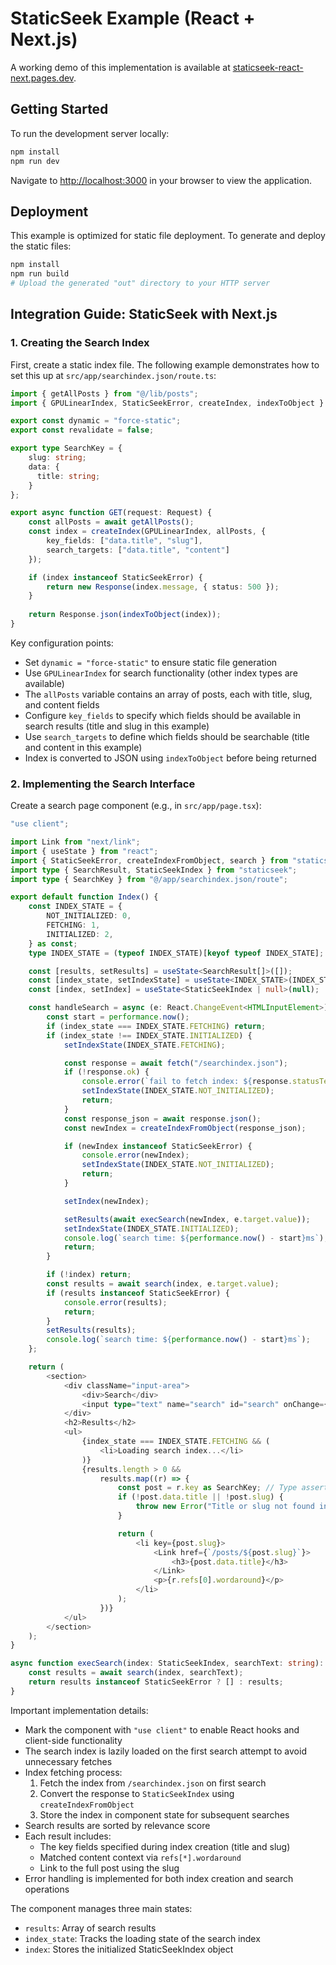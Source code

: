 # StaticSeek Example (React + Next.js)

A working demo of this implementation is available at [staticseek-react-next.pages.dev](https://staticseek-react-next.pages.dev/).

## Getting Started

To run the development server locally:

```bash
npm install
npm run dev
```

Navigate to [http://localhost:3000](http://localhost:3000) in your browser to view the application.

## Deployment

This example is optimized for static file deployment. To generate and deploy the static files:

```bash
npm install
npm run build
# Upload the generated "out" directory to your HTTP server
```

## Integration Guide: StaticSeek with Next.js

### 1. Creating the Search Index

First, create a static index file. The following example demonstrates how to set this up at `src/app/searchindex.json/route.ts`:

```typescript
import { getAllPosts } from "@/lib/posts";
import { GPULinearIndex, StaticSeekError, createIndex, indexToObject } from "staticseek";

export const dynamic = "force-static";
export const revalidate = false;

export type SearchKey = {
    slug: string;
    data: {
      title: string;
    }
};

export async function GET(request: Request) {
    const allPosts = await getAllPosts();
    const index = createIndex(GPULinearIndex, allPosts, {
        key_fields: ["data.title", "slug"],
        search_targets: ["data.title", "content"]
    });

    if (index instanceof StaticSeekError) {
        return new Response(index.message, { status: 500 });
    }
    
    return Response.json(indexToObject(index));
}
```

Key configuration points:
- Set `dynamic = "force-static"` to ensure static file generation
- Use `GPULinearIndex` for search functionality (other index types are available)
- The `allPosts` variable contains an array of posts, each with title, slug, and content fields
- Configure `key_fields` to specify which fields should be available in search results (title and slug in this example)
- Use `search_targets` to define which fields should be searchable (title and content in this example)
- Index is converted to JSON using `indexToObject` before being returned

### 2. Implementing the Search Interface

Create a search page component (e.g., in `src/app/page.tsx`):

```typescript
"use client";

import Link from "next/link";
import { useState } from "react";
import { StaticSeekError, createIndexFromObject, search } from "staticseek";
import type { SearchResult, StaticSeekIndex } from "staticseek";
import type { SearchKey } from "@/app/searchindex.json/route";

export default function Index() {
    const INDEX_STATE = {
        NOT_INITIALIZED: 0,
        FETCHING: 1,
        INITIALIZED: 2,
    } as const;
    type INDEX_STATE = (typeof INDEX_STATE)[keyof typeof INDEX_STATE];

    const [results, setResults] = useState<SearchResult[]>([]);
    const [index_state, setIndexState] = useState<INDEX_STATE>(INDEX_STATE.NOT_INITIALIZED);
    const [index, setIndex] = useState<StaticSeekIndex | null>(null);

    const handleSearch = async (e: React.ChangeEvent<HTMLInputElement>) => {
        const start = performance.now();
        if (index_state === INDEX_STATE.FETCHING) return;
        if (index_state !== INDEX_STATE.INITIALIZED) {
            setIndexState(INDEX_STATE.FETCHING);

            const response = await fetch("/searchindex.json");
            if (!response.ok) {
                console.error(`fail to fetch index: ${response.statusText}`);
                setIndexState(INDEX_STATE.NOT_INITIALIZED);
                return;
            }
            const response_json = await response.json();
            const newIndex = createIndexFromObject(response_json);

            if (newIndex instanceof StaticSeekError) {
                console.error(newIndex);
                setIndexState(INDEX_STATE.NOT_INITIALIZED);
                return;
            }

            setIndex(newIndex);

            setResults(await execSearch(newIndex, e.target.value));
            setIndexState(INDEX_STATE.INITIALIZED);
            console.log(`search time: ${performance.now() - start}ms`);
            return;
        }

        if (!index) return;
        const results = await search(index, e.target.value);
        if (results instanceof StaticSeekError) {
            console.error(results);
            return;
        }
        setResults(results);
        console.log(`search time: ${performance.now() - start}ms`);
    };

    return (
        <section>
            <div className="input-area">
                <div>Search</div>
                <input type="text" name="search" id="search" onChange={handleSearch} />
            </div>
            <h2>Results</h2>
            <ul>
                {index_state === INDEX_STATE.FETCHING && (
                    <li>Loading search index...</li>
                )}
                {results.length > 0 &&
                    results.map((r) => {
                        const post = r.key as SearchKey; // Type assertion - consider using Zod or similar for validation
                        if (!post.data.title || !post.slug) {
                            throw new Error("Title or slug not found in search result.");
                        }

                        return (
                            <li key={post.slug}>
                                <Link href={`/posts/${post.slug}`}>
                                    <h3>{post.data.title}</h3>
                                </Link>
                                <p>{r.refs[0].wordaround}</p>
                            </li>
                        );
                    })}
            </ul>
        </section>
    );
}

async function execSearch(index: StaticSeekIndex, searchText: string): Promise<SearchResult[]> {
    const results = await search(index, searchText);
    return results instanceof StaticSeekError ? [] : results;
}
```

Important implementation details:
- Mark the component with `"use client"` to enable React hooks and client-side functionality
- The search index is lazily loaded on the first search attempt to avoid unnecessary fetches
- Index fetching process:
  1. Fetch the index from `/searchindex.json` on first search
  2. Convert the response to `StaticSeekIndex` using `createIndexFromObject`
  3. Store the index in component state for subsequent searches
- Search results are sorted by relevance score
- Each result includes:
  - The key fields specified during index creation (title and slug)
  - Matched content context via `refs[*].wordaround`
  - Link to the full post using the slug
- Error handling is implemented for both index creation and search operations

The component manages three main states:
- `results`: Array of search results
- `index_state`: Tracks the loading state of the search index
- `index`: Stores the initialized StaticSeekIndex object
